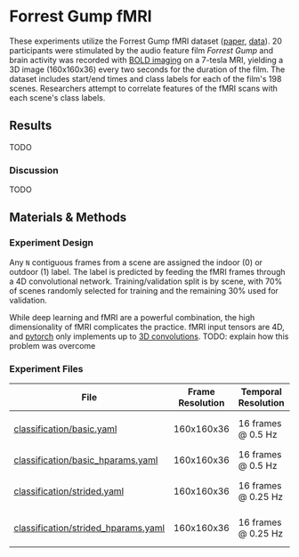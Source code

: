 # Forrest Gump fMRI
These experiments utilize the Forrest Gump fMRI dataset ([paper](https://www.nature.com/articles/sdata20143), [data](https://openneuro.org/datasets/ds000113/versions/1.3.0)). 20 participants were stimulated by the audio feature film *Forrest Gump* and brain activity was recorded with [BOLD imaging](https://en.wikipedia.org/wiki/Blood-oxygen-level-dependent_imaging) on a 7-tesla MRI, yielding a 3D image (160x160x36) every two seconds for the duration of the film. The dataset includes start/end times and class labels for each of the film's 198 scenes. Researchers attempt to correlate features of the fMRI scans with each scene's class labels.

## Results
TODO

### Discussion
TODO

## Materials & Methods
### Experiment Design
Any `N` contiguous frames from a scene are assigned the indoor (0) or outdoor (1) label. The label is predicted by feeding the fMRI frames through a 4D convolutional network. Training/validation split is by scene, with 70% of scenes randomly selected for training and the remaining 30% used for validation.

While deep learning and fMRI are a powerful combination, the high dimensionality of fMRI complicates the practice. fMRI input tensors are 4D, and [pytorch](https://pytorch.org/) only implements up to [3D convolutions](https://pytorch.org/docs/stable/generated/torch.nn.Conv3d.html). TODO: explain how this problem was overcome

### Experiment Files
| File                                                                       | Frame Resolution       | Temporal Resolution | Notes
| -------------------------------------------------------------------------- | ---------------------- | ------------------- | -----
| [classification/basic.yaml](classification/basic.yaml)                     | 160x160x36             | 16 frames @ 0.5 Hz  | "Vanilla" experiment setup
| [classification/basic_hparams.yaml](classification/basic_hparams.yaml)     | 160x160x36             | 16 frames @ 0.5 Hz  | 16 frames @ 0.5 Hz  | Hyperparameter search for `basic.yaml`
| [classification/strided.yaml](classification/strided.yaml)                 | 160x160x36             | 16 frames @ 0.25 Hz | Every other input frame is skipped
| [classification/strided_hparams.yaml](classification/strided_hparams.yaml) | 160x160x36             | 16 frames @ 0.25 Hz | Hyperparameter search for `strided.yam

